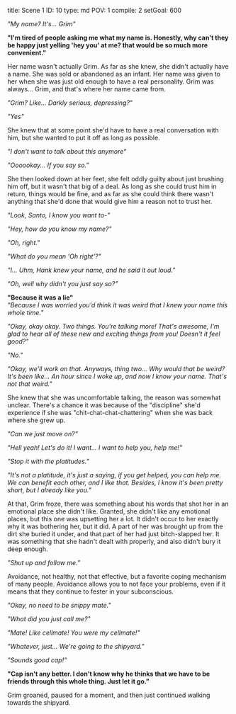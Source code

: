 title:          Scene 1
ID:             10
type:           md
POV:            1
compile:        2
setGoal:        600


_"My name? It's... Grim"_

**"I'm tired of people asking me what my name is. Honestly, why can't they be happy just yelling 'hey you' at me? that would be so much more convenient."**

Her name wasn't actually Grim. As far as she knew, she didn't actually have a name. She was sold or abandoned as an infant. Her name was given to her when she was just old enough to have a real personality. Grim was always... Grim, and that's where her name came from.

_"Grim? Like... Darkly serious, depressing?"_

_"Yes"_

She knew that at some point she'd have to have a real conversation with him, but she wanted to put it off as long as possible.

_"I don't want to talk about this anymore"_

_"Oooookay... If you say so."_

She then looked down at her feet, she felt oddly guilty about just brushing him off, but it wasn't that big of a deal. As long as she could trust him in return, things would be fine, and as far as she could think there wasn't anything that she'd done that would give him a reason not to trust her.

_"Look, Santo, I know you want to-"_

_"Hey, how do you know my name?"_

_"Oh, right."_

_"What do you mean 'Oh right'?"_

_"I... Uhm, Hank knew your name, and he said it out loud."_

_"Oh, well why didn't you just say so?"_

**"Because it was a lie"** \
_"Because I was worried you'd think it was weird that I knew your name this whole time."_

_"Okay, okay okay. Two things. You're talking more! That's awesome, I'm glad to hear all of these new and exciting things from you! Doesn't it feel good?"_

_"No."_

_"Okay, we'll work on that. Anyways, thing two... Why would that be weird? It's been like... An hour since I woke up, and now I know your name. That's not that weird."_

She knew that she was uncomfortable talking, the reason was somewhat unclear. There's a chance it was because of the "discipline" she'd experience if she was "chit-chat-chat-chattering" when she was back where she grew up.

_"Can we just move on?"_

_"Hell yeah! Let's do it! I want... I want to help you, help me!"_

_"Stop it with the platitudes."_

_"It's not a platitude, it's just a saying, if you get helped, you can help me. We can benefit each other, and I like that. Besides, I know it's been pretty short, but I already like you."_

At that, Grim froze, there was something about his words that shot her in an emotional place she didn't like. Granted, she didn't like any emotional places, but this one was upsetting her a lot. It didn't occur to her exactly why it was bothering her, but it did. A part of her was brought up from the dirt she buried it under, and that part of her had just bitch-slapped her. It was something that she hadn't dealt with properly, and also didn't bury it deep enough. 

_"Shut up and follow me."_

Avoidance, not healthy, not that effective, but a favorite coping mechanism of many people. Avoidance allows you to not face your problems, even if it means that they continue to fester in your subconscious.

_"Okay, no need to be snippy mate."_

_"What did you just call me?"_

_"Mate! Like cellmate! You were my cellmate!"_

_"Whatever, just... We're going to the shipyard."_

_"Sounds good cap!"_

**"Cap isn't any better. I don't know why he thinks that we have to be friends through this whole thing. Just let it go."**

Grim groaned, paused for a moment, and then just continued walking towards the shipyard.